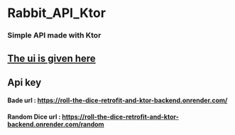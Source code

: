 # Rabbit_API_Ktor
### Simple API made with Ktor

## <a href="https://github.com/sumitbehera1508/Roll_the_Dice_Retrofit_and_Ktor_UI">The ui is given here</a>

## Api key 
#### Bade url : https://roll-the-dice-retrofit-and-ktor-backend.onrender.com/
#### Random Dice url : https://roll-the-dice-retrofit-and-ktor-backend.onrender.com/random
